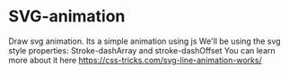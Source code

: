 # SVG-animation

Draw svg animation.
Its a simple animation using js
We'll be using the svg style properties:
Stroke-dashArray  and stroke-dashOffset
You can learn more about it here
https://css-tricks.com/svg-line-animation-works/
